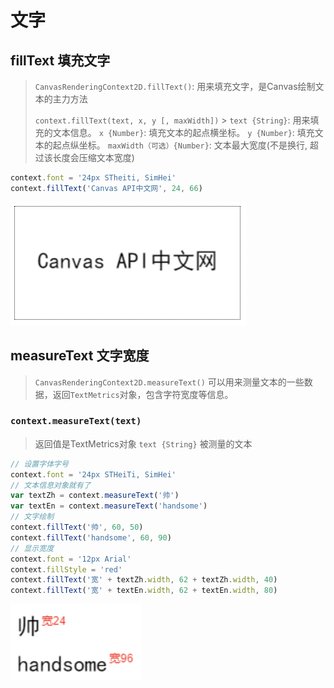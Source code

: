 # 文字

## fillText 填充文字

> `CanvasRenderingContext2D.fillText()`: 用来填充文字，是Canvas绘制文本的主力方法
>
> `context.fillText(text, x, y [, maxWidth])` > `text {String}`: 用来填充的文本信息。
> `x {Number}`: 填充文本的起点横坐标。
> `y {Number}`: 填充文本的起点纵坐标。
> `maxWidth（可选）{Number}`: 文本最大宽度(不是换行, 超过该长度会压缩文本宽度)

```js
context.font = '24px STheiti, SimHei'
context.fillText('Canvas API中文网', 24, 66)
```

![](./__assets__/index-2022-03-29-14-54-54.png)

## measureText 文字宽度

> `CanvasRenderingContext2D.measureText()` 可以用来测量文本的一些数据，返回`TextMetrics`对象，包含字符宽度等信息。

### `context.measureText(text)`

> 返回值是TextMetrics对象
> `text {String}` 被测量的文本

```js
// 设置字体字号
context.font = '24px STHeiTi, SimHei'
// 文本信息对象就有了
var textZh = context.measureText('帅')
var textEn = context.measureText('handsome')
// 文字绘制
context.fillText('帅', 60, 50)
context.fillText('handsome', 60, 90)
// 显示宽度
context.font = '12px Arial'
context.fillStyle = 'red'
context.fillText('宽' + textZh.width, 62 + textZh.width, 40)
context.fillText('宽' + textEn.width, 62 + textEn.width, 80)
```

![](./__assets__/index-2022-03-29-16-45-12.png)
